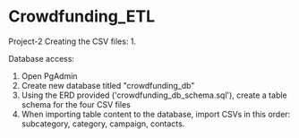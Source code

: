 # Crowdfunding_ETL
Project-2
Creating the CSV files:
1. 

Database access: 
1. Open PgAdmin
2. Create new database titled "crowdfunding_db"
3. Using the ERD provided ('crowdfunding_db_schema.sql'), create a table schema for the four CSV files
4. When importing table content to the database, import CSVs in this order: subcategory, category, campaign, contacts.
